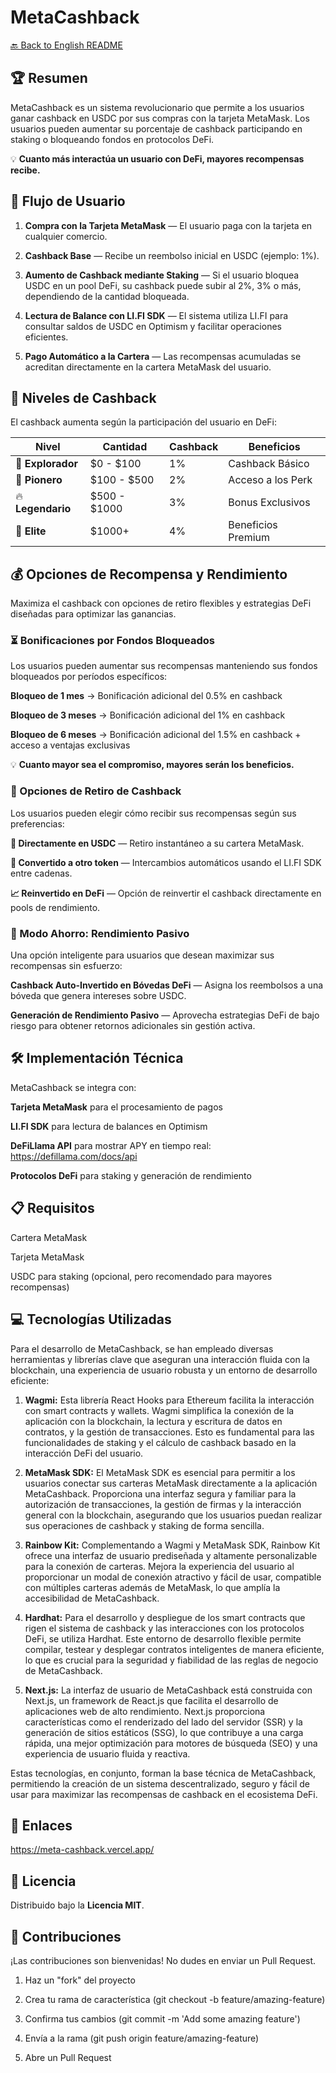 # MetaCashback

[🔙 Back to English README](../README.md)

## 🏆 Resumen
MetaCashback es un sistema revolucionario que permite a los usuarios ganar cashback en USDC por sus compras con la tarjeta MetaMask. Los usuarios pueden aumentar su porcentaje de cashback participando en staking o bloqueando fondos en protocolos DeFi.

💡 **Cuanto más interactúa un usuario con DeFi, mayores recompensas recibe.**

## 🚀 Flujo de Usuario

1. **Compra con la Tarjeta MetaMask** — El usuario paga con la tarjeta en cualquier comercio.

2. **Cashback Base** — Recibe un reembolso inicial en USDC (ejemplo: 1%).

3. **Aumento de Cashback mediante Staking** — Si el usuario bloquea USDC en un pool DeFi, su cashback puede subir al 2%, 3% o más, dependiendo de la cantidad bloqueada.

4. **Lectura de Balance con LI.FI SDK** — El sistema utiliza LI.FI para consultar saldos de USDC en Optimism y facilitar operaciones eficientes.

5. **Pago Automático a la Cartera** — Las recompensas acumuladas se acreditan directamente en la cartera MetaMask del usuario.

## 🎯 Niveles de Cashback

El cashback aumenta según la participación del usuario en DeFi:

| Nivel | Cantidad | Cashback | Beneficios |
|-------|--------------|----------|----------|
| 🔰 **Explorador** | $0 - $100 | 1% | Cashback Básico |
| 🚀 **Pionero** | $100 - $500 | 2% | Acceso a los Perk |
| 🔥 **Legendario** | $500 - $1000 | 3% | Bonus Exclusivos |
| 👑 **Elite** | $1000+ | 4% | Beneficios Premium |

## 💰 Opciones de Recompensa y Rendimiento

Maximiza el cashback con opciones de retiro flexibles y estrategias DeFi diseñadas para optimizar las ganancias.

### ⏳ Bonificaciones por Fondos Bloqueados

Los usuarios pueden aumentar sus recompensas manteniendo sus fondos bloqueados por períodos específicos:

**Bloqueo de 1 mes** → Bonificación adicional del 0.5% en cashback

**Bloqueo de 3 meses** → Bonificación adicional del 1% en cashback

**Bloqueo de 6 meses** → Bonificación adicional del 1.5% en cashback + acceso a ventajas exclusivas

💡 **Cuanto mayor sea el compromiso, mayores serán los beneficios.**

### 🔄 Opciones de Retiro de Cashback

Los usuarios pueden elegir cómo recibir sus recompensas según sus preferencias:

**💸 Directamente en USDC** — Retiro instantáneo a su cartera MetaMask.

**🔄 Convertido a otro token** — Intercambios automáticos usando el LI.FI SDK entre cadenas.

**📈 Reinvertido en DeFi** — Opción de reinvertir el cashback directamente en pools de rendimiento.

### 🏦 Modo Ahorro: Rendimiento Pasivo

Una opción inteligente para usuarios que desean maximizar sus recompensas sin esfuerzo:

**Cashback Auto-Invertido en Bóvedas DeFi** — Asigna los reembolsos a una bóveda que genera intereses sobre USDC.

**Generación de Rendimiento Pasivo** — Aprovecha estrategias DeFi de bajo riesgo para obtener retornos adicionales sin gestión activa.

## 🛠️ Implementación Técnica

MetaCashback se integra con:

**Tarjeta MetaMask** para el procesamiento de pagos  

**LI.FI SDK** para lectura de balances en Optimism  

**DeFiLlama API** para mostrar APY en tiempo real: https://defillama.com/docs/api

**Protocolos DeFi** para staking y generación de rendimiento

## 📋 Requisitos

Cartera MetaMask

Tarjeta MetaMask

USDC para staking (opcional, pero recomendado para mayores recompensas)

## 💻 Tecnologías Utilizadas

Para el desarrollo de MetaCashback, se han empleado diversas herramientas y librerías clave que aseguran una interacción fluida con la blockchain, una experiencia de usuario robusta y un entorno de desarrollo eficiente:

1. **Wagmi:** Esta librería React Hooks para Ethereum facilita la interacción con smart contracts y wallets. Wagmi simplifica la conexión de la aplicación con la blockchain, la lectura y escritura de datos en contratos, y la gestión de transacciones. Esto es fundamental para las funcionalidades de staking y el cálculo de cashback basado en la interacción DeFi del usuario.

2. **MetaMask SDK:** El MetaMask SDK es esencial para permitir a los usuarios conectar sus carteras MetaMask directamente a la aplicación MetaCashback. Proporciona una interfaz segura y familiar para la autorización de transacciones, la gestión de firmas y la interacción general con la blockchain, asegurando que los usuarios puedan realizar sus operaciones de cashback y staking de forma sencilla.

3. **Rainbow Kit:** Complementando a Wagmi y MetaMask SDK, Rainbow Kit ofrece una interfaz de usuario prediseñada y altamente personalizable para la conexión de carteras. Mejora la experiencia del usuario al proporcionar un modal de conexión atractivo y fácil de usar, compatible con múltiples carteras además de MetaMask, lo que amplía la accesibilidad de MetaCashback.

4. **Hardhat:** Para el desarrollo y despliegue de los smart contracts que rigen el sistema de cashback y las interacciones con los protocolos DeFi, se utiliza Hardhat. Este entorno de desarrollo flexible permite compilar, testear y desplegar contratos inteligentes de manera eficiente, lo que es crucial para la seguridad y fiabilidad de las reglas de negocio de MetaCashback.

5. **Next.js:** La interfaz de usuario de MetaCashback está construida con Next.js, un framework de React.js que facilita el desarrollo de aplicaciones web de alto rendimiento. Next.js proporciona características como el renderizado del lado del servidor (SSR) y la generación de sitios estáticos (SSG), lo que contribuye a una carga rápida, una mejor optimización para motores de búsqueda (SEO) y una experiencia de usuario fluida y reactiva.

Estas tecnologías, en conjunto, forman la base técnica de MetaCashback, permitiendo la creación de un sistema descentralizado, seguro y fácil de usar para maximizar las recompensas de cashback en el ecosistema DeFi.

## 🔗 Enlaces

https://meta-cashback.vercel.app/

## 📄 Licencia

Distribuido bajo la **Licencia MIT**.

## 👥 Contribuciones

¡Las contribuciones son bienvenidas! No dudes en enviar un Pull Request.

1. Haz un "fork" del proyecto

2. Crea tu rama de característica (git checkout -b feature/amazing-feature)

3. Confirma tus cambios (git commit -m 'Add some amazing feature')

4. Envía a la rama (git push origin feature/amazing-feature)

5. Abre un Pull Request